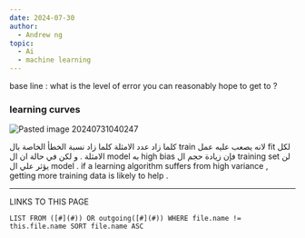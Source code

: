 ```yaml
---
date: 2024-07-30
author:
  - Andrew ng
topic:
  - Ai
  - machine learning
---
```

base line : what is the level of error you can reasonably hope to get to ? 
### learning curves 
![Pasted image 20240731040247](Pasted%20image%2020240731040247.png)

كلما زاد عدد الامثلة كلما زاد نسبة الخطأ الخاصة بال train لانه يصعب عليه عمل fit لكل الامثلة . 
و لكن في حالة ان ال model به high bias فإن زيادة حجم ال training set لن يؤثر علي ال model . 
if a learning algorithm suffers from high variance , getting more training data is likely to help . 










----
LINKS TO THIS PAGE 
```dataview
LIST FROM ([#](#)) OR outgoing([#](#)) WHERE file.name != this.file.name SORT file.name ASC 
```

